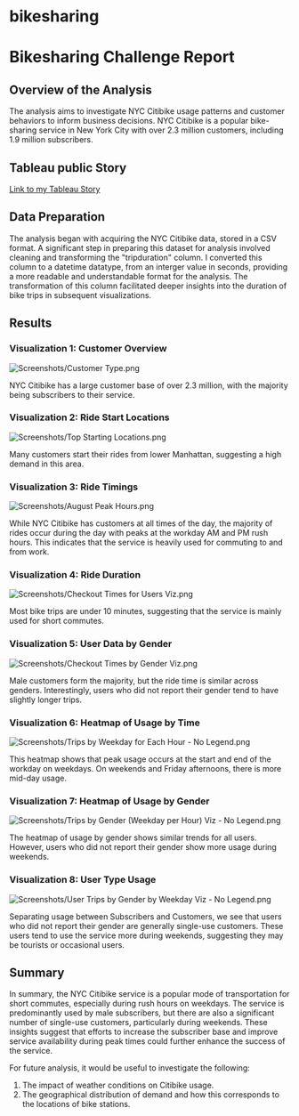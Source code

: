 # bikesharing

# Bikesharing Challenge Report

## Overview of the Analysis
The analysis aims to investigate NYC Citibike usage patterns and customer behaviors to inform business decisions. NYC Citibike is a popular bike-sharing service in New York City with over 2.3 million customers, including 1.9 million subscribers.

## Tableau public Story
[Link to my Tableau Story](https://public.tableau.com/app/profile/zachary.barham/viz/bikesharingChallengeStory/bikesharingChallengeStory?publish=yes)

## Data Preparation

The analysis began with acquiring the NYC Citibike data, stored in a CSV format. A significant step in preparing this dataset for analysis involved cleaning and transforming the "tripduration" column. I converted this column to a datetime datatype, from an interger value in seconds, providing a more readable and understandable format for the analysis. The transformation of this column facilitated deeper insights into the duration of bike trips in subsequent visualizations.

## Results

### Visualization 1: Customer Overview
![Screenshots/Customer Type.png](https://github.com/zbarham/bikesharing/blob/main/Screenshots/Customer%20Type.png)
 
NYC Citibike has a large customer base of over 2.3 million, with the majority being subscribers to their service. 

### Visualization 2: Ride Start Locations
![Screenshots/Top Starting Locations.png](https://github.com/zbarham/bikesharing/blob/main/Screenshots/Top%20Starting%20Locations.png)

Many customers start their rides from lower Manhattan, suggesting a high demand in this area.

### Visualization 3: Ride Timings
![Screenshots/August Peak Hours.png](https://github.com/zbarham/bikesharing/blob/main/Screenshots/August%20Peak%20Hours.png)

While NYC Citibike has customers at all times of the day, the majority of rides occur during the day with peaks at the workday AM and PM rush hours. This indicates that the service is heavily used for commuting to and from work.

### Visualization 4: Ride Duration
![Screenshots/Checkout Times for Users Viz.png](https://github.com/zbarham/bikesharing/blob/main/Screenshots/Checkout%20Times%20for%20Users%20Viz.png)

Most bike trips are under 10 minutes, suggesting that the service is mainly used for short commutes.

### Visualization 5: User Data by Gender
![Screenshots/Checkout Times by Gender Viz.png](https://github.com/zbarham/bikesharing/blob/main/Screenshots/Checkout%20Times%20by%20Gender%20Viz.png)

Male customers form the majority, but the ride time is similar across genders. Interestingly, users who did not report their gender tend to have slightly longer trips.

### Visualization 6: Heatmap of Usage by Time
![Screenshots/Trips by Weekday for Each Hour - No Legend.png](https://github.com/zbarham/bikesharing/blob/main/Screenshots/Trips%20by%20Weekday%20for%20Each%20Hour%20-%20No%20Legend.png)

This heatmap shows that peak usage occurs at the start and end of the workday on weekdays. On weekends and Friday afternoons, there is more mid-day usage.

### Visualization 7: Heatmap of Usage by Gender
![Screenshots/Trips by Gender (Weekday per Hour) Viz - No Legend.png](https://github.com/zbarham/bikesharing/blob/main/Screenshots/Trips%20by%20Gender%20(Weekday%20per%20Hour)%20Viz%20-%20No%20Legend.png)

The heatmap of usage by gender shows similar trends for all users. However, users who did not report their gender show more usage during weekends.

### Visualization 8: User Type Usage
![Screenshots/User Trips by Gender by Weekday Viz - No Legend.png](https://github.com/zbarham/bikesharing/blob/main/Screenshots/User%20Trips%20by%20Gender%20by%20Weekday%20Viz%20-%20No%20Legend.png)

Separating usage between Subscribers and Customers, we see that users who did not report their gender are generally single-use customers. These users tend to use the service more during weekends, suggesting they may be tourists or occasional users.

## Summary

In summary, the NYC Citibike service is a popular mode of transportation for short commutes, especially during rush hours on weekdays. The service is predominantly used by male subscribers, but there are also a significant number of single-use customers, particularly during weekends. These insights suggest that efforts to increase the subscriber base and improve service availability during peak times could further enhance the success of the service.

For future analysis, it would be useful to investigate the following:

1. The impact of weather conditions on Citibike usage.
2. The geographical distribution of demand and how this corresponds to the locations of bike stations.
